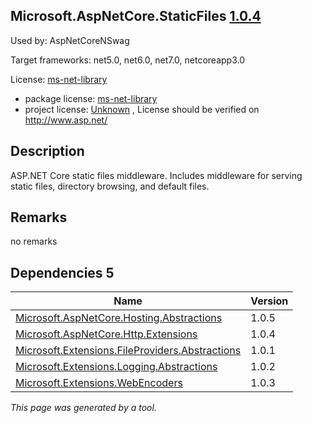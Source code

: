 Microsoft.AspNetCore.StaticFiles [1.0.4](https://www.nuget.org/packages/Microsoft.AspNetCore.StaticFiles/1.0.4)
--------------------

Used by: AspNetCoreNSwag

Target frameworks: net5.0, net6.0, net7.0, netcoreapp3.0

License: [ms-net-library](../../../../licenses/ms-net-library) 

- package license: [ms-net-library](http://www.microsoft.com/web/webpi/eula/net_library_eula_enu.htm) 
- project license: [Unknown](http://www.asp.net/) , License should be verified on http://www.asp.net/

Description
-----------
ASP.NET Core static files middleware. Includes middleware for serving static files, directory browsing, and default files.

Remarks
-----------
no remarks


Dependencies 5
-----------

|Name|Version|
|----------|:----|
|[Microsoft.AspNetCore.Hosting.Abstractions](../../../../packages/nuget.org/microsoft.aspnetcore.hosting.abstractions/1.0.5)|1.0.5|
|[Microsoft.AspNetCore.Http.Extensions](../../../../packages/nuget.org/microsoft.aspnetcore.http.extensions/1.0.4)|1.0.4|
|[Microsoft.Extensions.FileProviders.Abstractions](../../../../packages/nuget.org/microsoft.extensions.fileproviders.abstractions/1.0.1)|1.0.1|
|[Microsoft.Extensions.Logging.Abstractions](../../../../packages/nuget.org/microsoft.extensions.logging.abstractions/1.0.2)|1.0.2|
|[Microsoft.Extensions.WebEncoders](../../../../packages/nuget.org/microsoft.extensions.webencoders/1.0.3)|1.0.3|

*This page was generated by a tool.*